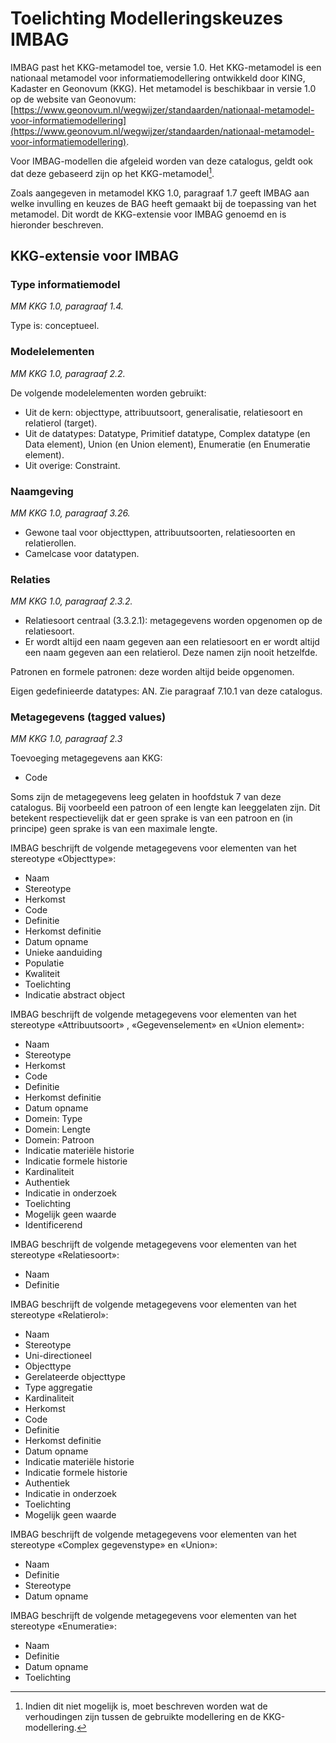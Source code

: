 # Toelichting Modelleringskeuzes IMBAG

IMBAG past het KKG-metamodel toe, versie 1.0. Het KKG-metamodel is een nationaal metamodel voor informatiemodellering ontwikkeld door KING, Kadaster en Geonovum (KKG). Het metamodel is beschikbaar in versie 1.0 op de website van Geonovum: [https://www.geonovum.nl/wegwijzer/standaarden/nationaal-metamodel-voor-informatiemodellering](https://www.geonovum.nl/wegwijzer/standaarden/nationaal-metamodel-voor-informatiemodellering).

Voor IMBAG-modellen die afgeleid worden van deze catalogus, geldt ook dat deze gebaseerd zijn op het KKG-metamodel[^TMK-i].

[^TMK-i]: Indien dit niet mogelijk is, moet beschreven worden wat de verhoudingen zijn tussen de gebruikte modellering en de KKG-modellering.

Zoals aangegeven in metamodel KKG 1.0, paragraaf 1.7 geeft IMBAG aan welke invulling en keuzes de BAG heeft gemaakt bij de toepassing van het metamodel. Dit wordt de KKG-extensie voor IMBAG genoemd en is hieronder beschreven.

## KKG-extensie voor IMBAG

### Type informatiemodel

_MM KKG 1.0, paragraaf 1.4._

Type is: conceptueel.

### Modelelementen

_MM KKG 1.0, paragraaf 2.2._

De volgende modelelementen worden gebruikt:

- Uit de kern: objecttype, attribuutsoort, generalisatie, relatiesoort en relatierol (target).
- Uit de datatypes: Datatype, Primitief datatype, Complex datatype (en Data element), Union (en Union element), Enumeratie (en Enumeratie element).
- Uit overige: Constraint.

### Naamgeving

_MM KKG 1.0, paragraaf 3.26._

- Gewone taal voor objecttypen, attribuutsoorten, relatiesoorten en relatierollen.
- Camelcase voor datatypen.

### Relaties

_MM KKG 1.0, paragraaf 2.3.2._

- Relatiesoort centraal (3.3.2.1): metagegevens worden opgenomen op de relatiesoort.
- Er wordt altijd een naam gegeven aan een relatiesoort en er wordt altijd een naam gegeven aan een relatierol. Deze namen zijn nooit hetzelfde.

Patronen en formele patronen: deze worden altijd beide opgenomen.

Eigen gedefinieerde datatypes: AN. Zie paragraaf 7.10.1 van deze catalogus.

### Metagegevens (tagged values)

_MM KKG 1.0, paragraaf 2.3_

Toevoeging metagegevens aan KKG:

- Code

Soms zijn de metagegevens leeg gelaten in hoofdstuk 7 van deze catalogus. Bij voorbeeld een patroon of een lengte kan leeggelaten zijn. Dit betekent respectievelijk dat er geen sprake is van een patroon en (in principe) geen sprake is van een maximale lengte.

IMBAG beschrijft de volgende metagegevens voor elementen van het stereotype «Objecttype»:

- Naam
- Stereotype
- Herkomst
- Code
- Definitie
- Herkomst definitie
- Datum opname
- Unieke aanduiding
- Populatie
- Kwaliteit
- Toelichting
- Indicatie abstract object

IMBAG beschrijft de volgende metagegevens voor elementen van het stereotype «Attribuutsoort» , «Gegevenselement» en «Union element»:

- Naam
- Stereotype
- Herkomst
- Code
- Definitie
- Herkomst definitie
- Datum opname
- Domein: Type
- Domein: Lengte
- Domein: Patroon
- Indicatie materiële historie
- Indicatie formele historie
- Kardinaliteit
- Authentiek
- Indicatie in onderzoek
- Toelichting
- Mogelijk geen waarde
- Identificerend

IMBAG beschrijft de volgende metagegevens voor elementen van het stereotype «Relatiesoort»:

- Naam
- Definitie

IMBAG beschrijft de volgende metagegevens voor elementen van het stereotype «Relatierol»:

- Naam
- Stereotype
- Uni-directioneel
- Objecttype
- Gerelateerde objecttype
- Type aggregatie
- Kardinaliteit
- Herkomst
- Code
- Definitie
- Herkomst definitie
- Datum opname
- Indicatie materiële historie
- Indicatie formele historie
- Authentiek
- Indicatie in onderzoek
- Toelichting
- Mogelijk geen waarde

IMBAG beschrijft de volgende metagegevens voor elementen van het stereotype «Complex gegevenstype» en «Union»:

- Naam
- Definitie
- Stereotype
- Datum opname

IMBAG beschrijft de volgende metagegevens voor elementen van het stereotype «Enumeratie»:

- Naam
- Definitie
- Datum opname
- Toelichting
